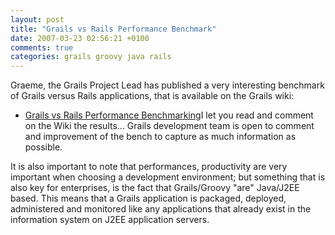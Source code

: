 ```yaml
---
layout: post
title: "Grails vs Rails Performance Benchmark"
date: 2007-03-23 02:56:21 +0100
comments: true
categories: grails groovy java rails
---
```

Graeme, the Grails Project Lead has published a very interesting benchmark of Grails versus Rails applications, that is available on the Grails wiki:

*   [Grails vs Rails Performance Benchmarking](http://grails.org/Grails+vs+Rails+Benchmark)I let you read and comment on the Wiki the results... Grails development team is open to comment and improvement of the bench to capture as much information as possible.

It is also important to note that performances, productivity are very important when choosing a development environment; but something that is also key for enterprises, is the fact that Grails/Groovy "are" Java/J2EE based. This means that a Grails application is packaged, deployed, administered and monitored like any applications that already exist in the information system on J2EE application servers.
